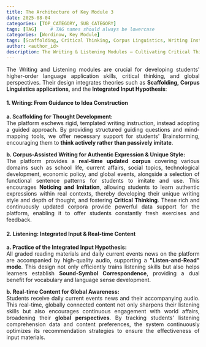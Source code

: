 ```yaml
---
title: The Architecture of Key Module 3
date: 2025-08-04
categories: [TOP_CATEGORY, SUB_CATEGORY]
tags: [TAG]     # TAG names should always be lowercase
categories: [Wordinow, Key Module]
tags: [Scaffolding, Critical Thinking, Corpus Linguistics, Writing Instruction, Integrated Input, Listening Comprehension, Cross-Cultural Communication, EdTech, Product Deep Dive]
author: <author_id>        
description: The Writing & Listening Modules — Cultivating Critical Thinking & Cross-Cultural Communication
---
```

<div style="text-align: justify;">

<p>The Writing and Listening modules are crucial for developing students' higher-order language application skills, critical thinking, and global perspectives. Their design integrates theories such as <strong>Scaffolding, Corpus Linguistics applications,</strong> and the <strong>Integrated Input Hypothesis</strong>:</p>

<h4>1. Writing: From Guidance to Idea Construction</h4>
<p><strong>a. Scaffolding for Thought Development:</strong><br>
The platform eschews rigid, templated writing instruction, instead adopting a guided approach. By providing structured guiding questions and mind-mapping tools, we offer necessary support for students' Brainstorming, encouraging them to <strong>think actively rather than passively imitate</strong>.</p>
<p><strong>b. Corpus-Assisted Writing for Authentic Expression & Unique Style:</strong><br>
The platform provides a <strong>real-time updated corpus</strong> covering various domains such as school life, current affairs, social topics, technological development, economic policy, and global events, alongside a selection of functional sentence patterns for students to imitate and use. This encourages <strong>Noticing and Imitation</strong>, allowing students to learn authentic expressions within real contexts, thereby developing their unique writing style and depth of thought, and fostering <strong>Critical Thinking</strong>. These rich and continuously updated corpora provide powerful data support for the platform, enabling it to offer students constantly fresh exercises and feedback.</p>

<h4>2. Listening: Integrated Input & Real-time Content</h4>
<p><strong>a. Practice of the Integrated Input Hypothesis:</strong><br>
All graded reading materials and daily current events news on the platform are accompanied by high-quality audio, supporting a <strong>"Listen-and-Read" mode</strong>. This design not only efficiently trains listening skills but also helps learners establish <strong>Sound-Symbol Correspondence</strong>, providing a dual benefit for vocabulary and language sense development.</p>
<p><strong>b. Real-time Content for Global Awareness:</strong><br>
Students receive daily current events news and their accompanying audio. This real-time, globally connected content not only sharpens their listening skills but also encourages continuous engagement with world affairs, broadening their <strong>global perspectives</strong>. By tracking students' listening comprehension data and content preferences, the system continuously optimizes its recommendation strategies to ensure the effectiveness of input materials.</p>
</div>
